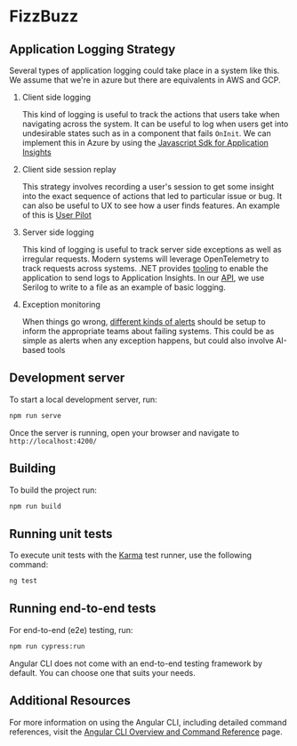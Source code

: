 # FizzBuzz

## Application Logging Strategy

Several types of application logging could take place in a system like this. We assume that we're in azure but there are equivalents in AWS and GCP.

1. Client side logging

    This kind of logging is useful to track the actions that users take when navigating across the system. It can be useful to log when users get into undesirable states such as in a component that fails `OnInit`. We can implement this in Azure by using the [Javascript Sdk for Application Insights](https://learn.microsoft.com/en-us/azure/azure-monitor/app/javascript-sdk)

2. Client side session replay

   This strategy involves recording a user's session to get some insight into the exact sequence of actions that led to particular issue or bug. It can also be useful to UX to see how a user finds features. An example of this is [User Pilot](https://userpilot.com/product/session-recording/)

3. Server side logging

    This kind of logging is useful to track server side exceptions as well as irregular requests. Modern systems will leverage OpenTelemetry to track requests across systems. .NET provides [tooling](https://learn.microsoft.com/en-us/azure/azure-monitor/app/opentelemetry-enable?tabs=aspnetcore) to enable the application to send logs to Application Insights. In our [API](https://github.com/CSharpFiasco/fizz-buzz-api), we use Serilog to write to a file as an example of basic logging.

4. Exception monitoring

    When things go wrong, [different kinds of alerts](https://learn.microsoft.com/en-us/azure/azure-monitor/alerts/alerts-overview) should be setup to inform the appropriate teams about failing systems. This could be as simple as alerts when any exception happens, but could also involve AI-based tools

## Development server

To start a local development server, run:

```bash
npm run serve
```

Once the server is running, open your browser and navigate to `http://localhost:4200/`

## Building

To build the project run:

```bash
npm run build
```

## Running unit tests

To execute unit tests with the [Karma](https://karma-runner.github.io) test runner, use the following command:

```bash
ng test
```

## Running end-to-end tests

For end-to-end (e2e) testing, run:

```bash
npm run cypress:run
```

Angular CLI does not come with an end-to-end testing framework by default. You can choose one that suits your needs.

## Additional Resources

For more information on using the Angular CLI, including detailed command references, visit the [Angular CLI Overview and Command Reference](https://angular.dev/tools/cli) page.
